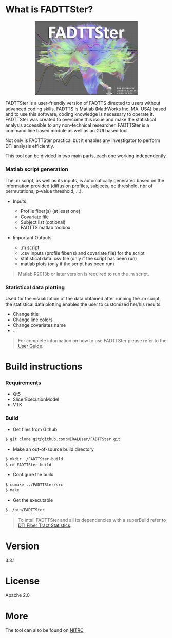 # What is FADTTSter?

<p align="center"><img src="doc/Logo/logoFADTTSter_small.jpg" alt="LogoFADTTSer_small"/></p>

FADTTSter is a user-friendly version of FADTTS directed to users without advanced coding skills.
FADTTS is Matlab (MathWorks Inc, MA, USA) based and to use this software, coding knowledge is necessary to operate it.
FADTTSter was created to overcome this issue and make the statistical analysis accessible to any non-technical researcher.
FADTTSter is a command line based module as well as an GUI based tool.

Not only is FADTTSter practical but it enables any investigator to perform DTI analysis efficiently.

This tool can be divided in two main parts, each one working independently.

### Matlab script generation
The .m script, as well as its inputs, is automatically generated based on the information provided (diffusion profiles, subjects, qc threshold, nbr of permutations, p-value threshold, ...).

* Inputs
    - Profile fiber(s) (at least one)
    - Covariate file
    - Subject list (optional)
    - FADTTS matlab toolbox


* Important Outputs
    - .m script
    - .csv inputs (profile fiber(s) and covariate file) for the script
    - statistical data .csv file (only if the script has been run)
    - matlab plots (only if the script has been run)

> Matlab R2013b or later version is required to run the .m script.


### Statistical data plotting
Used for the visualization of the data obtained after running the .m script, the statistical data plotting enables the user to customized her/his results.
* Change title
* Change line colors
* Change covariates name
* ...


> For complete information on how to use FADTTSter please refer to the [User Guide].


# Build instructions

### Requirements
* Qt5
* SlicerExecutionModel
* VTK

### Build
* Get files from Github
```sh
$ git clone git@github.com:NIRALUser/FADTTSter.git
```

* Make an out-of-source build directory
```sh
$ mkdir ./FADTTSter-build
$ cd FADTTSter-build
```

* Configure the build
```sh
$ ccmake ../FADTTSter/src
$ make
```

* Get the executable
```sh
$ ./bin/FADTTSter
```

> To intall FADTTSter and all its dependencies with a superBuild refer to [DTI Fiber Tract Statistics].



# Version
3.3.1

# License
Apache 2.0

# More
The tool can also be found on [NITRC]

[//]: #

   [DTI Fiber Tract Statistics]: <https://github.com/NIRALUser/DTIFiberTractStatistics>
   [User Guide]: <https://github.com/jeantm/FADTTSter/blob/master/doc/UserGuide/UserGuide.txt>
   [NITRC]: <http://www.nitrc.org>

